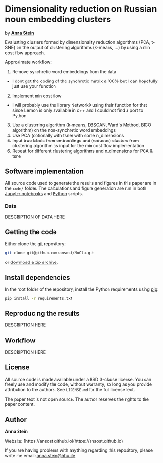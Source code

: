 # Dimensionality reduction on Russian noun embedding clusters

by [**Anna Stein**](https://ansost.github.io)

Evaluating clusters formed by dimensionality reduction algorithms (PCA, t-SNE) on the output of clustering algorithms (k-means, ...) by using a min cost flow approach.

Approximate workflow:
1. Remove synchretic word embeddings from the data
  -  I dont get the coding of the synchretic matrix a 100% but I can hopefully just use your function
2. Implement min cost flow
  - I will probably use the library NetworkX using their function for that since Lemon is only available in c++ and I could not find a port to
    Python
3. Use a clustering algorithm (k-means, DBSCAN, Ward's Method, BICO algorithm) on the non-synchretic word embeddings
4. Use PCA (optionally with tsne) with some n_dimensions
5. Input true labels from embeddings and (reduced) clusters from clustering algorithm as input for the min cost flow implementation
6. Repeat for different clustering algorithms and n_dimensions for PCA & tsne

## Software implementation

All source code used to generate the results and figures in this paper are in the `code/` folder.
The calculations and figure generation are run in both [Jupyter notebooks](http://jupyter.org/) and [Python](https://www.python.org/) scripts.

### Data

DESCRIPTION OF DATA HERE

## Getting the code

Either clone the [git](https://git-scm.com/) repository:
```sh
git clone git@github.com:ansost/NoClu.git
```
or [download a zip archive](https://github.com/ansost/NoClu/archive/refs/heads/main.zip).

## Install dependencies
In the root folder of the repository, install the Python requirements using [pip](https://packaging.python.org/en/latest/tutorials/installing-packages/#use-pip-for-installing):
```sh
pip install -r requirements.txt
```

## Reproducing the results

DESCRIPTION HERE

## Workflow

DESCRIPTION HERE

## License

All source code is made available under a BSD 3-clause license. You can freely
use and modify the code, without warranty, so long as you provide attribution
to the authors. See `LICENSE.md` for the full license text.

The paper text is not open source. The author reserves the rights to the
paper content.

## Author

**Anna Stein**

Website: [https://ansost.github.io](https://ansost.github.io)

If you are having problems with anything regarding this repository, please write me email: [anna.stein@hhu.de](mailto:anna.stein@hhu.de)
